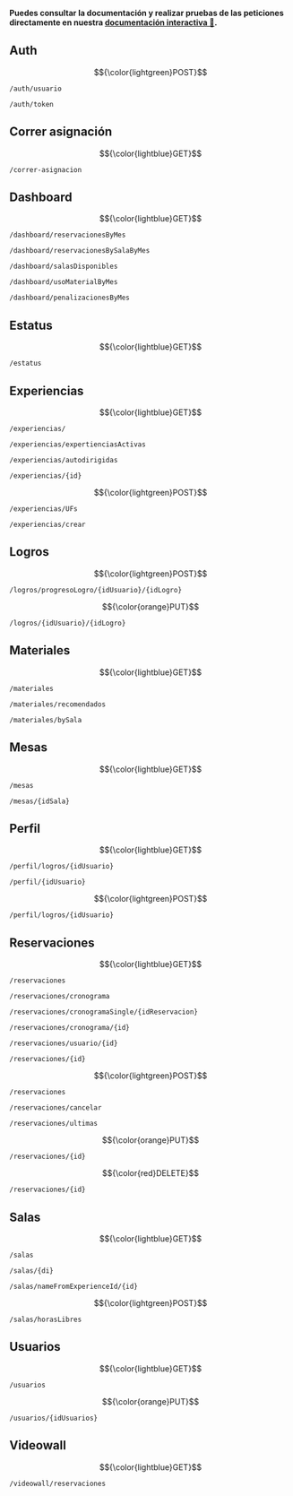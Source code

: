 **Puedes consultar la documentación y realizar pruebas de las peticiones directamente en nuestra [documentación interactiva 📑](https://dreamlab-api.azurewebsites.net/docs/).**

<!-------------------------------------- AUTH -------------------------------------->
## Auth
$${\color{lightgreen}POST}$$
```
/auth/usuario
```
```
/auth/token
```

<!-------------------------------------- CORRER ASIGNACIÓN -------------------------------------->
## Correr asignación
$${\color{lightblue}GET}$$
```
/correr-asignacion
```

<!-------------------------------------- DASHBOARD -------------------------------------->
## Dashboard
$${\color{lightblue}GET}$$
```
/dashboard/reservacionesByMes
```
```
/dashboard/reservacionesBySalaByMes
```
```
/dashboard/salasDisponibles
```
```
/dashboard/usoMaterialByMes
```
```
/dashboard/penalizacionesByMes
```

<!-------------------------------------- ESTATUS -------------------------------------->
## Estatus
$${\color{lightblue}GET}$$
```
/estatus
```

<!-------------------------------------- EXPERIENCIAS -------------------------------------->
## Experiencias
$${\color{lightblue}GET}$$
```
/experiencias/
```
```
/experiencias/expertienciasActivas
```
```
/experiencias/autodirigidas
```
```
/experiencias/{id}
```
$${\color{lightgreen}POST}$$
```
/experiencias/UFs
```
```
/experiencias/crear
```

<!-------------------------------------- LOGROS -------------------------------------->
## Logros
$${\color{lightgreen}POST}$$
```
/logros/progresoLogro/{idUsuario}/{idLogro}
```
$${\color{orange}PUT}$$
```
/logros/{idUsuario}/{idLogro}
```

<!-------------------------------------- MATERIALES -------------------------------------->
## Materiales
$${\color{lightblue}GET}$$
```
/materiales
```
```
/materiales/recomendados
```
```
/materiales/bySala
```

<!-------------------------------------- MESAS -------------------------------------->
## Mesas
$${\color{lightblue}GET}$$
```
/mesas
```
```
/mesas/{idSala}
```

<!-------------------------------------- PERFIL -------------------------------------->
## Perfil
$${\color{lightblue}GET}$$
```
/perfil/logros/{idUsuario}
```
```
/perfil/{idUsuario}
```
$${\color{lightgreen}POST}$$
```
/perfil/logros/{idUsuario}
```

<!-------------------------------------- RESERVACIONES -------------------------------------->
## Reservaciones
$${\color{lightblue}GET}$$
```
/reservaciones
```
```
/reservaciones/cronograma
```
```
/reservaciones/cronogramaSingle/{idReservacion}
```
```
/reservaciones/cronograma/{id}
```
```
/reservaciones/usuario/{id}
```
```
/reservaciones/{id}
```
$${\color{lightgreen}POST}$$
```
/reservaciones
```
```
/reservaciones/cancelar
```
```
/reservaciones/ultimas
```
$${\color{orange}PUT}$$
```
/reservaciones/{id}
```
$${\color{red}DELETE}$$
```
/reservaciones/{id}
```

<!-------------------------------------- SALAS -------------------------------------->
## Salas
$${\color{lightblue}GET}$$
```
/salas
```
```
/salas/{di}
```
```
/salas/nameFromExperienceId/{id}
```
$${\color{lightgreen}POST}$$
```
/salas/horasLibres
```

<!-------------------------------------- USUARIOS -------------------------------------->
## Usuarios
$${\color{lightblue}GET}$$
```
/usuarios
```
$${\color{orange}PUT}$$
```
/usuarios/{idUsuarios}
```

<!-------------------------------------- VIDEOWALL -------------------------------------->
## Videowall
$${\color{lightblue}GET}$$
```
/videowall/reservaciones
```
